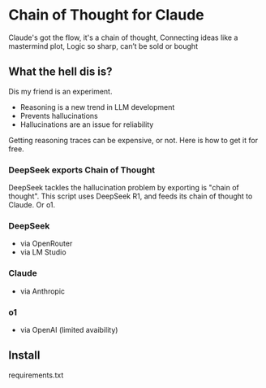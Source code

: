 # Chain of Thought for Claude 


Claude's got the flow, it's a chain of thought,
Connecting ideas like a mastermind plot,
Logic so sharp, can’t be sold or bought


## What the hell dis is?

Dis my friend is an experiment.

* Reasoning is a new trend in LLM development
* Prevents hallucinations
* Hallucinations are an issue for reliability

Getting reasoning traces can be expensive, or not.
Here is how to get it for free.

### DeepSeek exports Chain of Thought

DeepSeek tackles the hallucination problem by exporting is "chain of thought".
This script uses DeepSeek R1, and feeds its chain of thought to Claude. Or o1.

### DeepSeek

- via OpenRouter
- via LM Studio

### Claude

- via Anthropic

### o1

- via OpenAI (limited avaibility)

## Install

requirements.txt